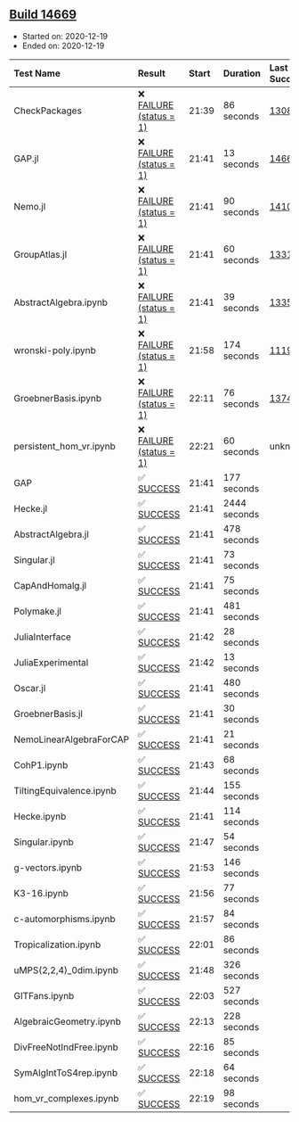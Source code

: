 ## [Build 14669](https://oscarci.mathematik.uni-kl.de/job/oscar/14669/)

* Started on: 2020-12-19
* Ended on: 2020-12-19

| Test Name    | Result | Start | Duration | Last Success | First Failure |
|:-------------|:-------|:------|:---------|:-------------|:--------------|
| CheckPackages | ❌ [FAILURE (status = 1)](https://oscarci.mathematik.uni-kl.de/job/oscar/14669/artifact/logs/build-14669/CheckPackages.log) | 21:39 | 86 seconds | [13085](https://oscarci.mathematik.uni-kl.de/job/oscar/13085/) | [13086](https://oscarci.mathematik.uni-kl.de/job/oscar/13086/) |
| GAP.jl | ❌ [FAILURE (status = 1)](https://oscarci.mathematik.uni-kl.de/job/oscar/14669/artifact/logs/build-14669/GAP.jl.log) | 21:41 | 13 seconds | [14668](https://oscarci.mathematik.uni-kl.de/job/oscar/14668/) | [14669](https://oscarci.mathematik.uni-kl.de/job/oscar/14669/) |
| Nemo.jl | ❌ [FAILURE (status = 1)](https://oscarci.mathematik.uni-kl.de/job/oscar/14669/artifact/logs/build-14669/Nemo.jl.log) | 21:41 | 90 seconds | [14101](https://oscarci.mathematik.uni-kl.de/job/oscar/14101/) | [14102](https://oscarci.mathematik.uni-kl.de/job/oscar/14102/) |
| GroupAtlas.jl | ❌ [FAILURE (status = 1)](https://oscarci.mathematik.uni-kl.de/job/oscar/14669/artifact/logs/build-14669/GroupAtlas.jl.log) | 21:41 | 60 seconds | [13311](https://oscarci.mathematik.uni-kl.de/job/oscar/13311/) | [13312](https://oscarci.mathematik.uni-kl.de/job/oscar/13312/) |
| AbstractAlgebra.ipynb | ❌ [FAILURE (status = 1)](https://oscarci.mathematik.uni-kl.de/job/oscar/14669/artifact/logs/build-14669/AbstractAlgebra.ipynb.log) | 21:41 | 39 seconds | [13355](https://oscarci.mathematik.uni-kl.de/job/oscar/13355/) | [13356](https://oscarci.mathematik.uni-kl.de/job/oscar/13356/) |
| wronski-poly.ipynb | ❌ [FAILURE (status = 1)](https://oscarci.mathematik.uni-kl.de/job/oscar/14669/artifact/logs/build-14669/wronski-poly.ipynb.log) | 21:58 | 174 seconds | [11192](https://oscarci.mathematik.uni-kl.de/job/oscar/11192/) | [11193](https://oscarci.mathematik.uni-kl.de/job/oscar/11193/) |
| GroebnerBasis.ipynb | ❌ [FAILURE (status = 1)](https://oscarci.mathematik.uni-kl.de/job/oscar/14669/artifact/logs/build-14669/GroebnerBasis.ipynb.log) | 22:11 | 76 seconds | [13748](https://oscarci.mathematik.uni-kl.de/job/oscar/13748/) | [13749](https://oscarci.mathematik.uni-kl.de/job/oscar/13749/) |
| persistent_hom_vr.ipynb | ❌ [FAILURE (status = 1)](https://oscarci.mathematik.uni-kl.de/job/oscar/14669/artifact/logs/build-14669/persistent_hom_vr.ipynb.log) | 22:21 | 60 seconds | unknown | unknown |
| GAP | ✅ [SUCCESS](https://oscarci.mathematik.uni-kl.de/job/oscar/14669/artifact/logs/build-14669/GAP.log) | 21:41 | 177 seconds |  |  |
| Hecke.jl | ✅ [SUCCESS](https://oscarci.mathematik.uni-kl.de/job/oscar/14669/artifact/logs/build-14669/Hecke.jl.log) | 21:41 | 2444 seconds |  |  |
| AbstractAlgebra.jl | ✅ [SUCCESS](https://oscarci.mathematik.uni-kl.de/job/oscar/14669/artifact/logs/build-14669/AbstractAlgebra.jl.log) | 21:41 | 478 seconds |  |  |
| Singular.jl | ✅ [SUCCESS](https://oscarci.mathematik.uni-kl.de/job/oscar/14669/artifact/logs/build-14669/Singular.jl.log) | 21:41 | 73 seconds |  |  |
| CapAndHomalg.jl | ✅ [SUCCESS](https://oscarci.mathematik.uni-kl.de/job/oscar/14669/artifact/logs/build-14669/CapAndHomalg.jl.log) | 21:41 | 75 seconds |  |  |
| Polymake.jl | ✅ [SUCCESS](https://oscarci.mathematik.uni-kl.de/job/oscar/14669/artifact/logs/build-14669/Polymake.jl.log) | 21:41 | 481 seconds |  |  |
| JuliaInterface | ✅ [SUCCESS](https://oscarci.mathematik.uni-kl.de/job/oscar/14669/artifact/logs/build-14669/JuliaInterface.log) | 21:42 | 28 seconds |  |  |
| JuliaExperimental | ✅ [SUCCESS](https://oscarci.mathematik.uni-kl.de/job/oscar/14669/artifact/logs/build-14669/JuliaExperimental.log) | 21:42 | 13 seconds |  |  |
| Oscar.jl | ✅ [SUCCESS](https://oscarci.mathematik.uni-kl.de/job/oscar/14669/artifact/logs/build-14669/Oscar.jl.log) | 21:41 | 480 seconds |  |  |
| GroebnerBasis.jl | ✅ [SUCCESS](https://oscarci.mathematik.uni-kl.de/job/oscar/14669/artifact/logs/build-14669/GroebnerBasis.jl.log) | 21:41 | 30 seconds |  |  |
| NemoLinearAlgebraForCAP | ✅ [SUCCESS](https://oscarci.mathematik.uni-kl.de/job/oscar/14669/artifact/logs/build-14669/NemoLinearAlgebraForCAP.log) | 21:41 | 21 seconds |  |  |
| CohP1.ipynb | ✅ [SUCCESS](https://oscarci.mathematik.uni-kl.de/job/oscar/14669/artifact/logs/build-14669/CohP1.ipynb.log) | 21:43 | 68 seconds |  |  |
| TiltingEquivalence.ipynb | ✅ [SUCCESS](https://oscarci.mathematik.uni-kl.de/job/oscar/14669/artifact/logs/build-14669/TiltingEquivalence.ipynb.log) | 21:44 | 155 seconds |  |  |
| Hecke.ipynb | ✅ [SUCCESS](https://oscarci.mathematik.uni-kl.de/job/oscar/14669/artifact/logs/build-14669/Hecke.ipynb.log) | 21:41 | 114 seconds |  |  |
| Singular.ipynb | ✅ [SUCCESS](https://oscarci.mathematik.uni-kl.de/job/oscar/14669/artifact/logs/build-14669/Singular.ipynb.log) | 21:47 | 54 seconds |  |  |
| g-vectors.ipynb | ✅ [SUCCESS](https://oscarci.mathematik.uni-kl.de/job/oscar/14669/artifact/logs/build-14669/g-vectors.ipynb.log) | 21:53 | 146 seconds |  |  |
| K3-16.ipynb | ✅ [SUCCESS](https://oscarci.mathematik.uni-kl.de/job/oscar/14669/artifact/logs/build-14669/K3-16.ipynb.log) | 21:56 | 77 seconds |  |  |
| c-automorphisms.ipynb | ✅ [SUCCESS](https://oscarci.mathematik.uni-kl.de/job/oscar/14669/artifact/logs/build-14669/c-automorphisms.ipynb.log) | 21:57 | 84 seconds |  |  |
| Tropicalization.ipynb | ✅ [SUCCESS](https://oscarci.mathematik.uni-kl.de/job/oscar/14669/artifact/logs/build-14669/Tropicalization.ipynb.log) | 22:01 | 86 seconds |  |  |
| uMPS(2,2,4)_0dim.ipynb | ✅ [SUCCESS](https://oscarci.mathematik.uni-kl.de/job/oscar/14669/artifact/logs/build-14669/uMPS-2-2-4-_0dim.ipynb.log) | 21:48 | 326 seconds |  |  |
| GITFans.ipynb | ✅ [SUCCESS](https://oscarci.mathematik.uni-kl.de/job/oscar/14669/artifact/logs/build-14669/GITFans.ipynb.log) | 22:03 | 527 seconds |  |  |
| AlgebraicGeometry.ipynb | ✅ [SUCCESS](https://oscarci.mathematik.uni-kl.de/job/oscar/14669/artifact/logs/build-14669/AlgebraicGeometry.ipynb.log) | 22:13 | 228 seconds |  |  |
| DivFreeNotIndFree.ipynb | ✅ [SUCCESS](https://oscarci.mathematik.uni-kl.de/job/oscar/14669/artifact/logs/build-14669/DivFreeNotIndFree.ipynb.log) | 22:16 | 85 seconds |  |  |
| SymAlgIntToS4rep.ipynb | ✅ [SUCCESS](https://oscarci.mathematik.uni-kl.de/job/oscar/14669/artifact/logs/build-14669/SymAlgIntToS4rep.ipynb.log) | 22:18 | 64 seconds |  |  |
| hom_vr_complexes.ipynb | ✅ [SUCCESS](https://oscarci.mathematik.uni-kl.de/job/oscar/14669/artifact/logs/build-14669/hom_vr_complexes.ipynb.log) | 22:19 | 98 seconds |  |  |
